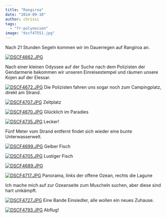 ```yaml
---
title: "Rangiroa"
date: "2014-09-10"
author: chrissi
tags: 
  - "fr-polynesien"
image: "dscf47551.jpg"
---
```


Nach 21 Stunden Segeln kommen wir im Dauerregen auf Rangiroa an.

[![DSCF4662.JPG](images/dscf4662.jpg)](https://hafenstrand.wordpress.com/wp-content/uploads/2014/09/dscf4662.jpg)

Nach einer kleinen Odyssee auf der Suche nach dem Polizisten der Gendarmerie bekommen wir unseren Einreisestempel und räumen unsere Kojen auf der Elessar.

[![DSCF4672.JPG](images/dscf4672.jpg)](https://hafenstrand.wordpress.com/wp-content/uploads/2014/09/dscf4672.jpg) Die Polizisten fahren uns sogar noch zum Campingplatz, direkt am Strand.

[![DSCF4707.JPG](images/dscf4707.jpg)](https://hafenstrand.wordpress.com/wp-content/uploads/2014/09/dscf4707.jpg) Zeltplatz

[![DSCF4670.JPG](images/dscf4670.jpg)](https://hafenstrand.wordpress.com/wp-content/uploads/2014/09/dscf4670.jpg) Glücklich im Paradies

[![DSCF4735.JPG](images/dscf4735.jpg)](https://hafenstrand.wordpress.com/wp-content/uploads/2014/09/dscf4735.jpg) Lecker!

Fünf Meter vom Strand entfernt findet sich wieder eine bunte Unterwasserwelt.

[![DSCF4699.JPG](images/dscf4699.jpg)](https://hafenstrand.wordpress.com/wp-content/uploads/2014/09/dscf4699.jpg) Gelber Fisch

[![DSCF4705.JPG](images/dscf4705.jpg)](https://hafenstrand.wordpress.com/wp-content/uploads/2014/09/dscf4705.jpg) Lustiger Fisch

[![DSCF4689.JPG](images/dscf4689.jpg)](https://hafenstrand.wordpress.com/wp-content/uploads/2014/09/dscf4689.jpg)

[![DSCF4717.JPG](images/dscf4717.jpg)](https://hafenstrand.wordpress.com/wp-content/uploads/2014/09/dscf4717.jpg) Panorama, links der offene Ozean, rechts die Lagune

Ich mache mich auf zur Ozeanseite zum Muscheln suchen, aber diese sind hart umkämpft.

[![DSCF4727.JPG](images/dscf4727.jpg)](https://hafenstrand.wordpress.com/wp-content/uploads/2014/09/dscf4727.jpg) Eine Bande Einsiedler, alle wollen ein neues Zuhause.

[![DSCF4793.JPG](images/dscf4793.jpg)](https://hafenstrand.wordpress.com/wp-content/uploads/2014/09/dscf4793.jpg) Abflug!
